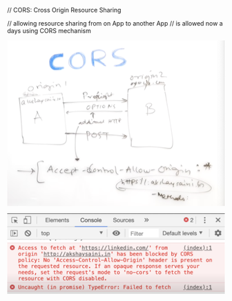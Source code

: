 // CORS: Cross Origin Resource Sharing

// allowing resource sharing from on App to another App 
// is allowed now a days using CORS mechanism

![alt text](CORS-1.png)

![alt text](Elements.png)


